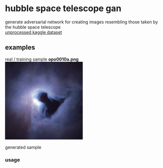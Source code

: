 # hubble space telescope gan  
generate adversarial network for creating images resembling those taken by the hubble space telescope  
[unprocessed kaggle dataset](https://www.kaggle.com/datasets/redwankarimsony/top-100-hubble-telescope-images?resource=download)

## examples
real / training sample **opo0010a.png**  
![**opo0010a.png**](./hubble_imgs_fixed/opo0010a.png)   

generated sample  

### usage  

